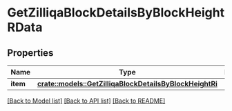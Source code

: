 # GetZilliqaBlockDetailsByBlockHeightRData

## Properties

Name | Type | Description | Notes
------------ | ------------- | ------------- | -------------
**item** | [**crate::models::GetZilliqaBlockDetailsByBlockHeightRi**](GetZilliqaBlockDetailsByBlockHeightRI.md) |  | 

[[Back to Model list]](../README.md#documentation-for-models) [[Back to API list]](../README.md#documentation-for-api-endpoints) [[Back to README]](../README.md)


